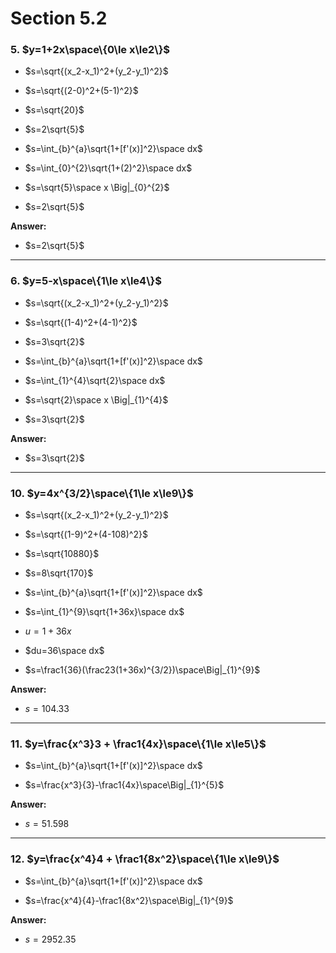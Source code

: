 # Section 5.2

### 5. $y=1+2x\space\{0\le x\le2\}$

- $s=\sqrt{(x_2-x_1)^2+(y_2-y_1)^2}$

- $s=\sqrt{(2-0)^2+(5-1)^2}$
- $s=\sqrt{20}$
- $s=2\sqrt{5}$

- $s=\int_{b}^{a}\sqrt{1+[f'(x)]^2}\space dx$

- $s=\int_{0}^{2}\sqrt{1+(2)^2}\space dx$
- $s=\sqrt{5}\space x \Big|_{0}^{2}$
- $s=2\sqrt{5}$

**Answer:**

- $s=2\sqrt{5}$

---

### 6. $y=5-x\space\{1\le x\le4\}$

- $s=\sqrt{(x_2-x_1)^2+(y_2-y_1)^2}$

- $s=\sqrt{(1-4)^2+(4-1)^2}$
- $s=3\sqrt{2}$

- $s=\int_{b}^{a}\sqrt{1+[f'(x)]^2}\space dx$

- $s=\int_{1}^{4}\sqrt{2}\space dx$

- $s=\sqrt{2}\space x \Big|_{1}^{4}$

- $s=3\sqrt{2}$

**Answer:**

- $s=3\sqrt{2}$

---

### 10. $y=4x^{3/2}\space\{1\le x\le9\}$

- $s=\sqrt{(x_2-x_1)^2+(y_2-y_1)^2}$

- $s=\sqrt{(1-9)^2+(4-108)^2}$

- $s=\sqrt{10880}$
- $s=8\sqrt{170}$

- $s=\int_{b}^{a}\sqrt{1+[f'(x)]^2}\space dx$

- $s=\int_{1}^{9}\sqrt{1+36x}\space dx$

- $u=1+36x$
- $du=36\space dx$

- $s=\frac1{36}(\frac23(1+36x)^{3/2})\space\Big|_{1}^{9}$

**Answer:**

- $s=104.33$

---

### 11. $y=\frac{x^3}3 + \frac1{4x}\space\{1\le x\le5\}$

- $s=\int_{b}^{a}\sqrt{1+[f'(x)]^2}\space dx$

- $s=\frac{x^3}{3}-\frac1{4x}\space\Big|_{1}^{5}$

**Answer:**

- $s=51.598$

---

### 12. $y=\frac{x^4}4 + \frac1{8x^2}\space\{1\le x\le9\}$

- $s=\int_{b}^{a}\sqrt{1+[f'(x)]^2}\space dx$

- $s=\frac{x^4}{4}-\frac1{8x^2}\space\Big|_{1}^{9}$

**Answer:**

- $s=2952.35$
